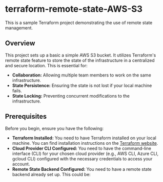 # terraform-remote-state-AWS-S3

This is a sample Terraform project demonstrating the use of remote state management.

## Overview

This project sets up a basic a simple AWS S3 bucket. It utilizes Terraform's remote state feature to store the state of the infrastructure in a centralized and secure location. This is essential for:

* **Collaboration:** Allowing multiple team members to work on the same infrastructure.
* **State Persistence:** Ensuring the state is not lost if your local machine fails.
* **State Locking:** Preventing concurrent modifications to the infrastructure.

## Prerequisites

Before you begin, ensure you have the following:

* **Terraform Installed:** You need to have Terraform installed on your local machine. You can find installation instructions on the [Terraform website](https://www.terraform.io/downloads).
* **Cloud Provider CLI Configured:** You need to have the command-line interface (CLI) for your chosen cloud provider (e.g., AWS CLI, Azure CLI, gcloud CLI) configured with the necessary credentials to access your account.
* **Remote State Backend Configured:** You need to have a remote state backend already set up. This could be:
